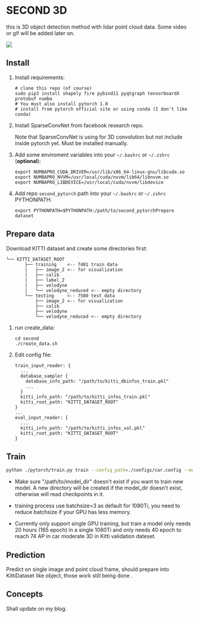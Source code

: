 # SECOND 3D 
this is 3D object detection method with lidar point cloud data. Some video or gif will be added later on.

![](https://s1.ax1x.com/2018/11/07/i79lIs.gif)



## Install



1. Install requirements:

   ```shell
   # clone this repo (of course)
   sudo pip3 install shapely fire pybind11 pyqtgraph tensorboardX protobuf numba
   # You must also install pytorch 1.0
   # install from pytorch official site or using conda (I don't like conda)
   ```


2. Install SparseConvNet from facebook research repo.

   Note that SparseConvNet is using for 3D convolution but not include inside pytorch yet. Must be installed manually.



3. Add some enviroment variables into your `~/.bashrc` or `~/.zshrc` (**optional**):

   ```shell
   export NUMBAPRO_CUDA_DRIVER=/usr/lib/x86_64-linux-gnu/libcuda.so
   export NUMBAPRO_NVVM=/usr/local/cuda/nvvm/lib64/libnvvm.so
   export NUMBAPRO_LIBDEVICE=/usr/local/cuda/nvvm/libdevice
   ```

4. Add repo `second_pytorch` path into your `~/.bashrc` or `~/.zshrc` PYTHONPATH:

   ```shell
   export PYTHONPATH=$PYTHONPATH:/path/to/second_pytorchPrepare dataset
   ```



## Prepare data



Download KITTI dataset and create some directories first:

```plain
└── KITTI_DATASET_ROOT
       ├── training    <-- 7481 train data
       |   ├── image_2 <-- for visualization
       |   ├── calib
       |   ├── label_2
       |   ├── velodyne
       |   └── velodyne_reduced <-- empty directory
       └── testing     <-- 7580 test data
           ├── image_2 <-- for visualization
           ├── calib
           ├── velodyne
           └── velodyne_reduced <-- empty directory
```



1. run create_data:

   ```shell
   cd second
   ./create_data.sh
   ```

2. Edit config file:

   ```
   train_input_reader: {
     ...
     database_sampler {
       database_info_path: "/path/to/kitti_dbinfos_train.pkl"
       ...
     }
     kitti_info_path: "/path/to/kitti_infos_train.pkl"
     kitti_root_path: "KITTI_DATASET_ROOT"
   }
   ...
   eval_input_reader: {
     ...
     kitti_info_path: "/path/to/kitti_infos_val.pkl"
     kitti_root_path: "KITTI_DATASET_ROOT"
   }
   ```




## Train



```bash
python ./pytorch/train.py train --config_path=./configs/car.config --model_dir=/path/to/model_dir
```

* Make sure "/path/to/model_dir" doesn't exist if you want to train new model. A new directory will be created if the model_dir doesn't exist, otherwise will read checkpoints in it.

* training process use batchsize=3 as default for 1080Ti, you need to reduce batchsize if your GPU has less memory.

* Currently only support single GPU training, but train a model only needs 20 hours (165 epoch) in a single 1080Ti and only needs 40 epoch to reach 74 AP in car moderate 3D in Kitti validation dateset.



## Prediction



Predict on single image and point cloud frame, should prepare into KittiDataset like object, those work still being done .



## Concepts

Shall update on my blog.